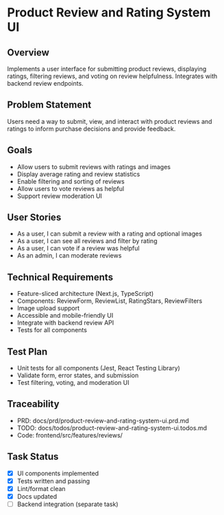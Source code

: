 # Product Review and Rating System UI

## Overview
Implements a user interface for submitting product reviews, displaying ratings, filtering reviews, and voting on review helpfulness. Integrates with backend review endpoints.

## Problem Statement
Users need a way to submit, view, and interact with product reviews and ratings to inform purchase decisions and provide feedback.

## Goals
- Allow users to submit reviews with ratings and images
- Display average rating and review statistics
- Enable filtering and sorting of reviews
- Allow users to vote reviews as helpful
- Support review moderation UI

## User Stories
- As a user, I can submit a review with a rating and optional images
- As a user, I can see all reviews and filter by rating
- As a user, I can vote if a review was helpful
- As an admin, I can moderate reviews

## Technical Requirements
- Feature-sliced architecture (Next.js, TypeScript)
- Components: ReviewForm, ReviewList, RatingStars, ReviewFilters
- Image upload support
- Accessible and mobile-friendly UI
- Integrate with backend review API
- Tests for all components

## Test Plan
- Unit tests for all components (Jest, React Testing Library)
- Validate form, error states, and submission
- Test filtering, voting, and moderation UI

## Traceability
- PRD: docs/prd/product-review-and-rating-system-ui.prd.md
- TODO: docs/todos/product-review-and-rating-system-ui.todos.md
- Code: frontend/src/features/reviews/

## Task Status
- [x] UI components implemented
- [x] Tests written and passing
- [x] Lint/format clean
- [x] Docs updated
- [ ] Backend integration (separate task)
